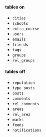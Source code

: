 ####	tables on
- `cities`
- `schools`
- `extra_course`
- `users`
- `emails`
- `friends`
- `tags`
- `groups`
- `rel_groups`
####	tables off
- `reputation`
- `type_posts`
- `posts`
- `comments`
- `rel_comments`
- `areas`
- `rel_area`
- `marks`
- `feeds`
- `notifications`
